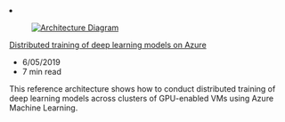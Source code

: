 <!-- This file is automatically generated by build/architectures/build_index.py. Any updates will be lost. -->

<!-- markdownlint-disable MD033 -->

<li class="grid-item item-column" data-categories="AI + Machine Learning Compute Media ">
<article class="card">
    <div class="card-header has-margin-bottom-none" aria-hidden="true">
        <figure class="image diagram has-height-175 has-overflow-hidden level">
            <a href="/azure/architecture/reference-architectures/ai/training-deep-learning"><img src="/azure/architecture/browse/thumbs/training-deep-learning.png" class="diagram" alt="Architecture Diagram" data-linktype="relative-path"></a>
        </figure>
    </div>
    <div class="card-content">
        <a class="card-content-title has-margin-top-none" href="/azure/architecture/reference-architectures/ai/training-deep-learning">
            <p>Distributed training of deep learning models on Azure</p>
        </a>
        <ul class="card-content-metadata">
            <li>6/05/2019</li>
            <li>7 min read</li>
        </ul>
        <p class="card-content-description">This reference architecture shows how to conduct distributed training of deep learning models across clusters of GPU-enabled VMs using Azure Machine Learning.</p>
        <div class="bottom-to-top-fade is-hidden-mobile"></div>
    </div>
</article>
</li>
